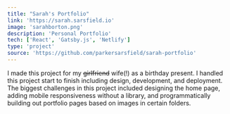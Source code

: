```yaml
---
title: "Sarah's Portfolio"
link: 'https://sarah.sarsfield.io'
image: 'sarahborton.png'
description: 'Personal Portfolio'
tech: ['React', 'Gatsby.js', 'Netlify']
type: 'project'
source: 'https://github.com/parkersarsfield/sarah-portfolio'
---
```


I made this project for my ~~girlfriend~~ wife(!) as a birthday present. I handled this project start to finish including design, development, and deployment. The biggest challenges in this project included designing the home page, adding mobile responsiveness without a library, and programmatically building out portfolio pages based on images in certain folders.
